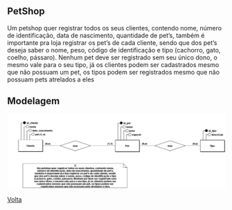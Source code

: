 ## PetShop

Um petshop quer registrar todos os seus clientes, contendo nome,
número de identificação, data de nascimento, quantidade de pet’s,
também é importante pra loja registrar os pet’s de cada cliente, sendo
que dos pet’s deseja saber o nome, peso, código de identificação e tipo
(cachorro, gato, coelho, pássaro). Nenhum pet deve ser registrado sem
seu único dono, o mesmo vale para o seu tipo, já os clientes podem ser
cadastrados mesmo que não possuam um pet, os tipos podem ser
registrados mesmo que não possuam pets atrelados a eles

## Modelagem

![petshop](./atividade02.png)

[Volta](../../README.md)


